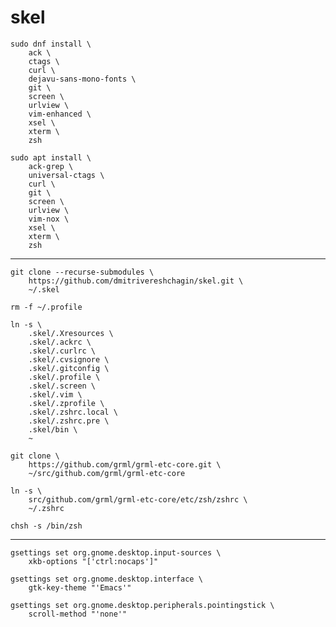 # skel

    sudo dnf install \
        ack \
        ctags \
        curl \
        dejavu-sans-mono-fonts \
        git \
        screen \
        urlview \
        vim-enhanced \
        xsel \
        xterm \
        zsh

<!---->

    sudo apt install \
        ack-grep \
        universal-ctags \
        curl \
        git \
        screen \
        urlview \
        vim-nox \
        xsel \
        xterm \
        zsh

---

    git clone --recurse-submodules \
        https://github.com/dmitrivereshchagin/skel.git \
        ~/.skel

<!---->

    rm -f ~/.profile

<!---->

    ln -s \
        .skel/.Xresources \
        .skel/.ackrc \
        .skel/.curlrc \
        .skel/.cvsignore \
        .skel/.gitconfig \
        .skel/.profile \
        .skel/.screen \
        .skel/.vim \
        .skel/.zprofile \
        .skel/.zshrc.local \
        .skel/.zshrc.pre \
        .skel/bin \
        ~

<!---->

    git clone \
        https://github.com/grml/grml-etc-core.git \
        ~/src/github.com/grml/grml-etc-core

<!---->

    ln -s \
        src/github.com/grml/grml-etc-core/etc/zsh/zshrc \
        ~/.zshrc

<!---->

    chsh -s /bin/zsh

---

    gsettings set org.gnome.desktop.input-sources \
        xkb-options "['ctrl:nocaps']"

<!---->

    gsettings set org.gnome.desktop.interface \
        gtk-key-theme "'Emacs'"

<!---->

    gsettings set org.gnome.desktop.peripherals.pointingstick \
        scroll-method "'none'"
